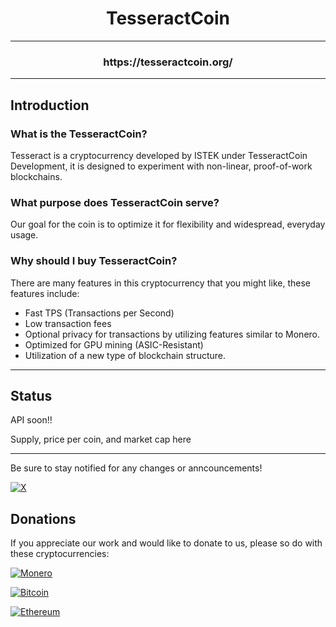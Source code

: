 <h1 align="center">TesseractCoin</h1>

---

<h3 align="center">https://tesseractcoin.org/</h3>

---

## Introduction

### What is the TesseractCoin?
Tesseract is a cryptocurrency developed by ISTEK under TesseractCoin Development, it is designed to experiment with non-linear, proof-of-work blockchains.

### What purpose does TesseractCoin serve?
Our goal for the coin is to optimize it for flexibility and widespread, everyday usage.

### Why should I buy TesseractCoin?
There are many features in this cryptocurrency that you might like, these features include:
- Fast TPS (Transactions per Second)
- Low transaction fees
- Optional privacy for transactions by utilizing features similar to Monero.
- Optimized for GPU mining (ASIC-Resistant)
- Utilization of a new type of blockchain structure.

---

## Status

API soon!!

Supply, price per coin, and market cap here

---


Be sure to stay notified for any changes or anncouncements!

[![X](https://img.shields.io/badge/X-%23000000.svg?style=for-the-badge&logo=X&logoColor=white)](https://x.com/TesseractDevs)

## Donations

If you appreciate our work and would like to donate to us, please so do with these cryptocurrencies:

[![Monero](https://img.shields.io/badge/monero-FF6600?style=for-the-badge&logo=monero&logoColor=white)](monero:4863KYSB1sbXEFAFY7CujbH6i2eC1X7EtHtemrU5NB459s2QSCQacz2DtQhZCzKuDAA2HNdqruMCUfV2oUSrCvjR92otNTN)

[![Bitcoin](https://img.shields.io/badge/Bitcoin-000?style=for-the-badge&logo=bitcoin&logoColor=white)](bitcoin:bc1qywu0t00jymt3ujrf4a6x6n9gz5v8tcugkv5vsj)

[![Ethereum](https://img.shields.io/badge/Ethereum-3C3C3D?style=for-the-badge&logo=Ethereum&logoColor=white)](ethereum:0xfF0a9Aa73c4E3A1b0d2A3fE8d78fC5d934c2A46B)
